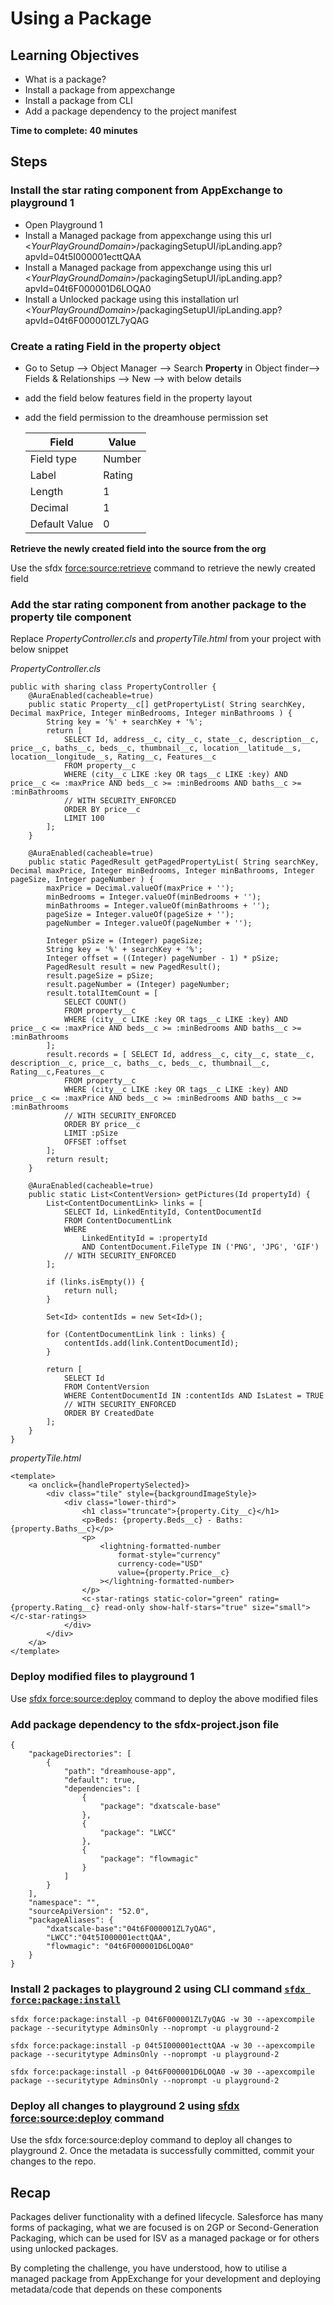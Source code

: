 # Using a Package

## **Learning Objectives**

* What is a package?
* Install a package from appexchange
* Install a package from CLI
* Add a package dependency to the project manifest

**Time to complete: 40 minutes**

## **Steps**

### **Install the star rating component from AppExchange to playground 1**

* Open Playground 1
* Install a Managed package from appexchange using this url <_YourPlayGroundDomain_>/packagingSetupUI/ipLanding.app?apvId=04t5I000001ecttQAA
* Install a Managed package from appexchange using this url <_YourPlayGroundDomain_>/packagingSetupUI/ipLanding.app?apvId=04t6F000001D6LOQA0
* Install a Unlocked package using this installation url <_YourPlayGroundDomain_>/packagingSetupUI/ipLanding.app?apvId=04t6F000001ZL7yQAG

### **Create a rating Field in the property object**

* Go to Setup --> Object Manager --> Search **Property** in Object finder--> Fields & Relationships --> New --> with below details
* add the field below features field in the property layout
*   add the field permission to the dreamhouse permission set

    | Field         | Value  |
    | ------------- | ------ |
    | Field type    | Number |
    | Label         | Rating |
    | Length        | 1      |
    | Decimal       | 1      |
    | Default Value | 0      |

**Retrieve the newly created field into the source from the org**

Use the sfdx [force:source:retrieve](https://developer.salesforce.com/docs/atlas.en-us.sfdx\_cli\_reference.meta/sfdx\_cli\_reference/cli\_reference\_force\_source.htm#cli\_reference\_retrieve) command to retrieve the newly created field

### **Add the star rating component from another package to the property tile component**

Replace _PropertyController.cls_ and _propertyTile.html_ from your project with below snippet

_PropertyController.cls_

```
public with sharing class PropertyController {
    @AuraEnabled(cacheable=true)
    public static Property__c[] getPropertyList( String searchKey, Decimal maxPrice, Integer minBedrooms, Integer minBathrooms ) {
        String key = '%' + searchKey + '%';
        return [
            SELECT Id, address__c, city__c, state__c, description__c, price__c, baths__c, beds__c, thumbnail__c, location__latitude__s, location__longitude__s, Rating__c, Features__c
            FROM property__c
            WHERE (city__c LIKE :key OR tags__c LIKE :key) AND price__c <= :maxPrice AND beds__c >= :minBedrooms AND baths__c >= :minBathrooms
            // WITH SECURITY_ENFORCED
            ORDER BY price__c
            LIMIT 100
        ];
    }

    @AuraEnabled(cacheable=true)
    public static PagedResult getPagedPropertyList( String searchKey, Decimal maxPrice, Integer minBedrooms, Integer minBathrooms, Integer pageSize, Integer pageNumber ) {
        maxPrice = Decimal.valueOf(maxPrice + '');
        minBedrooms = Integer.valueOf(minBedrooms + '');
        minBathrooms = Integer.valueOf(minBathrooms + '');
        pageSize = Integer.valueOf(pageSize + '');
        pageNumber = Integer.valueOf(pageNumber + '');

        Integer pSize = (Integer) pageSize;
        String key = '%' + searchKey + '%';
        Integer offset = ((Integer) pageNumber - 1) * pSize;
        PagedResult result = new PagedResult();
        result.pageSize = pSize;
        result.pageNumber = (Integer) pageNumber;
        result.totalItemCount = [
            SELECT COUNT()
            FROM property__c
            WHERE (city__c LIKE :key OR tags__c LIKE :key) AND price__c <= :maxPrice AND beds__c >= :minBedrooms AND baths__c >= :minBathrooms
        ];
        result.records = [ SELECT Id, address__c, city__c, state__c, description__c, price__c, baths__c, beds__c, thumbnail__c, Rating__c,Features__c
            FROM property__c
            WHERE (city__c LIKE :key OR tags__c LIKE :key) AND price__c <= :maxPrice AND beds__c >= :minBedrooms AND baths__c >= :minBathrooms
            // WITH SECURITY_ENFORCED
            ORDER BY price__c
            LIMIT :pSize
            OFFSET :offset
        ];
        return result;
    }

    @AuraEnabled(cacheable=true)
    public static List<ContentVersion> getPictures(Id propertyId) {
        List<ContentDocumentLink> links = [
            SELECT Id, LinkedEntityId, ContentDocumentId
            FROM ContentDocumentLink
            WHERE
                LinkedEntityId = :propertyId
                AND ContentDocument.FileType IN ('PNG', 'JPG', 'GIF')
            // WITH SECURITY_ENFORCED
        ];

        if (links.isEmpty()) {
            return null;
        }

        Set<Id> contentIds = new Set<Id>();

        for (ContentDocumentLink link : links) {
            contentIds.add(link.ContentDocumentId);
        }

        return [
            SELECT Id
            FROM ContentVersion
            WHERE ContentDocumentId IN :contentIds AND IsLatest = TRUE
            // WITH SECURITY_ENFORCED
            ORDER BY CreatedDate
        ];
    }
}
```

_propertyTile.html_

```
<template>
    <a onclick={handlePropertySelected}>
        <div class="tile" style={backgroundImageStyle}>
            <div class="lower-third">
                <h1 class="truncate">{property.City__c}</h1>
                <p>Beds: {property.Beds__c} - Baths: {property.Baths__c}</p>
                <p>
                    <lightning-formatted-number
                        format-style="currency"
                        currency-code="USD"
                        value={property.Price__c}
                    ></lightning-formatted-number>
                </p>
                <c-star-ratings static-color="green" rating={property.Rating__c} read-only show-half-stars="true" size="small"></c-star-ratings>
            </div>
        </div>
    </a>
</template>
```

### **Deploy modified files to playground 1**

Use [sfdx force:source:deploy](https://developer.salesforce.com/docs/atlas.en-us.sfdx\_cli\_reference.meta/sfdx\_cli\_reference/cli\_reference\_force\_source.htm#cli\_reference\_deploy) command to deploy the above modified files

### **Add package dependency to the sfdx-project.json file**

```
{
    "packageDirectories": [
        {
            "path": "dreamhouse-app",
            "default": true,
            "dependencies": [
                {
                    "package": "dxatscale-base"
                },
                {
                    "package": "LWCC"
                },
                {
                    "package": "flowmagic"
                }
            ]
        }
    ],
    "namespace": "",
    "sourceApiVersion": "52.0",
    "packageAliases": {
        "dxatscale-base":"04t6F000001ZL7yQAG",
        "LWCC":"04t5I000001ecttQAA",
        "flowmagic": "04t6F000001D6LOQA0"
    }
}
```

### Install 2 packages to playground 2 using CLI command [`sfdx force:package:install`](https://developer.salesforce.com/docs/atlas.en-us.sfdx\_cli\_reference.meta/sfdx\_cli\_reference/cli\_reference\_force\_package.htm#cli\_reference\_version\_list)

```
sfdx force:package:install -p 04t6F000001ZL7yQAG -w 30 --apexcompile package --securitytype AdminsOnly --noprompt -u playground-2

sfdx force:package:install -p 04t5I000001ecttQAA -w 30 --apexcompile package --securitytype AdminsOnly --noprompt -u playground-2

sfdx force:package:install -p 04t6F000001D6LOQA0 -w 30 --apexcompile package --securitytype AdminsOnly --noprompt -u playground-2
```

### Deploy all changes to playground 2 using [sfdx force:source:deploy](https://developer.salesforce.com/docs/atlas.en-us.sfdx\_cli\_reference.meta/sfdx\_cli\_reference/cli\_reference\_force\_source.htm#cli\_reference\_deploy) command

Use the sfdx force:source:deploy command to deploy all changes to playground 2. Once the metadata is successfully committed, commit your changes to the repo.

## **Recap**

Packages deliver functionality with a defined lifecycle. Salesforce has many forms of packaging, what we are focused is on 2GP or Second-Generation Packaging, which can be used for ISV as a managed package or for others using unlocked packages.

By completing the challenge, you have understood, how to utilise a managed package from AppExchange for your development and deploying metadata/code that depends on these components
